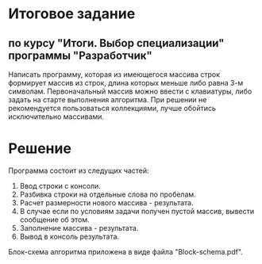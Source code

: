 # Итоговое задание 

## по курсу "Итоги. Выбор специализации" программы "Разработчик"

Написать программу, которая из имеющегося массива строк формирует массив из строк, длина которых меньше либо равна 3-м символам.
Первоначальный массив можно ввести с клавиатуры, либо задать на старте выполнения алгоритма.
При решении не рекомендуется пользоваться коллекциями, лучше обойтись исключительно массивами.

# Решение

Программа состоит из следущих частей:

1. Ввод строки с консоли.
2. Разбивка строки на отдельные слова по пробелам.
3. Расчет размерности нового массива - результата.
4. В случае если по условиям задачи получен пустой массив, вывести сообщение об этом.
5. Заполнение массива - результата.
6. Вывод в консоль результата.

Блок-схема алгоритма приложена в виде файла "Block-schema.pdf".